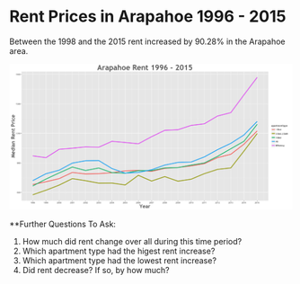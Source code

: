 Rent Prices in Arapahoe 1996 - 2015
================

Between the 1998 and the 2015 rent increased by 90.28% in the Arapahoe area.

![](../images/arapahoe.png)

\*\*Further Questions To Ask:

1.  How much did rent change over all during this time period?
2.  Which apartment type had the higest rent increase?
3.  Which apartment type had the lowest rent increase?
4.  Did rent decrease? If so, by how much?
